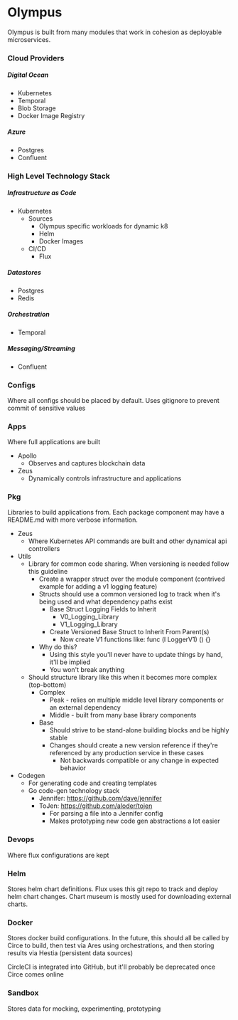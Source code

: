 # Olympus #

Olympus is built from many modules that work in cohesion as deployable microservices.

### Cloud Providers

##### Digital Ocean
  * Kubernetes
  * Temporal
  * Blob Storage
  * Docker Image Registry
##### Azure
  * Postgres
  * Confluent

### High Level Technology Stack

##### Infrastructure as Code
* Kubernetes
   * Sources
     * Olympus specific workloads for dynamic k8
     * Helm
     * Docker Images
   * CI/CD
     * Flux

##### Datastores
  * Postgres
  * Redis

##### Orchestration
  * Temporal

##### Messaging/Streaming
  * Confluent

### Configs

Where all configs should be placed by default. Uses gitignore to prevent commit of sensitive values

### Apps

Where full applications are built

* Apollo
  * Observes and captures blockchain data
* Zeus
  * Dynamically controls infrastructure and applications

### Pkg

Libraries to build applications from. Each package component may have a README.md with more verbose information.

* Zeus
    * Where Kubernetes API commands are built and other dynamical api controllers
* Utils
  * Library for common code sharing. When versioning is needed follow this guideline
    * Create a wrapper struct over the module component (contrived example for adding a v1 logging feature)
    * Structs should use a common versioned log to track when it's being used and what dependency paths exist
      * Base Struct Logging Fields to Inherit
        * V0_Logging_Library
        * V1_Logging_Library
      * Create Versioned Base Struct to Inherit From Parent(s)
        * Now create V1 functions like: func (l LoggerV1) () {}
    * Why do this?
      * Using this style you'll never have to update things by hand, it'll be implied
      * You won't break anything
  * Should structure library like this when it becomes more complex (top-bottom)
    * Complex
      * Peak - relies on multiple middle level library components or an external dependency
      * Middle - built from many base library components
    * Base
      * Should strive to be stand-alone building blocks and be highly stable
      * Changes should create a new version reference if they're referenced by any production service in these cases
        * Not backwards compatible or any change in expected behavior
* Codegen
  * For generating code and creating templates
  * Go code-gen technology stack
    * Jennifer: https://github.com/dave/jennifer
    * ToJen: https://github.com/aloder/tojen
      * For parsing a file into a Jennifer config
      * Makes prototyping new code gen abstractions a lot easier
          
### Devops

Where flux configurations are kept

### Helm

Stores helm chart definitions. Flux uses this git repo to track and deploy helm chart changes. Chart museum is
mostly used for downloading external charts.

### Docker

Stores docker build configurations. In the future, this should all be called by Circe to build, then test via Ares
using orchestrations, and then storing results via Hestia (persistent data sources)

CircleCI is integrated into GitHub, but it'll probably be deprecated once Circe comes online

### Sandbox

Stores data for mocking, experimenting, prototyping
